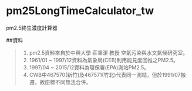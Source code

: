 # pm25LongTimeCalculator_tw
pm2.5終生濃度計算器

##資料

>1. pm2.5資料來自於中興大學 莊秉潔 教授 空氣污染與水文氣候研究室。
>2. 1961/01 ~ 1997/12資料為氣象局(CEB)利用能見度回推之PM2.5。
>3. 1997/04 ~ 2015/12資料為環保署(EPA)測站PM2.5。
>4. CWB中467570(新竹)及467571(竹北)代表同一測站，但於1991/07搬遷，故座標不同無法合併。
